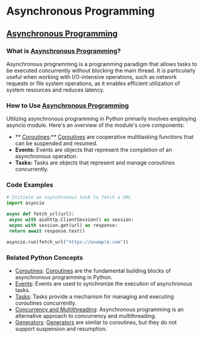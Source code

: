 # Asynchronous Programming 
## [Asynchronous Programming](./../asynchronous-programming/)

### What is [Asynchronous Programming](./../asynchronous-programming/)?
Asynchronous programming is a programming paradigm that allows tasks to be executed concurrently without blocking the main thread. It is particularly useful when working with I/O-intensive operations, such as network requests or file system operations, as it enables efficient utilization of system resources and reduces latency.

### How to Use [Asynchronous Programming](./../asynchronous-programming/)
Utilizing asynchronous programming in Python primarily involves employing asyncio module. Here's an overview of the module's core components:

- ** [Coroutines](./../coroutines/):** [Coroutines](./../coroutines/) are cooperative multitasking functions that can be suspended and resumed.
- **Events:** Events are objects that represent the completion of an asynchronous operation.
- **Tasks:** Tasks are objects that represent and manage coroutines concurrently.

### Code Examples
```python
# Initiate an asynchronous task to fetch a URL
import asyncio

async def fetch_url(url):
 async with aiohttp.ClientSession() as session:
 async with session.get(url) as response:
 return await response.text()

asyncio.run(fetch_url("https://example.com"))
```

### Related Python Concepts

- [Coroutines](./../coroutines/): [Coroutines](./../coroutines/) are the fundamental building blocks of asynchronous programming in Python.
- [Events](./../events/): Events are used to synchronize the execution of asynchronous tasks.
- [Tasks](./../tasks/): Tasks provide a mechanism for managing and executing coroutines concurrently.
- [Concurrency and Multithreading](./../concurrency-and-multithreading/): Asynchronous programming is an alternative approach to concurrency and multithreading.
- [Generators](./../generators/): [Generators](./../generators/) are similar to coroutines, but they do not support suspension and resumption.